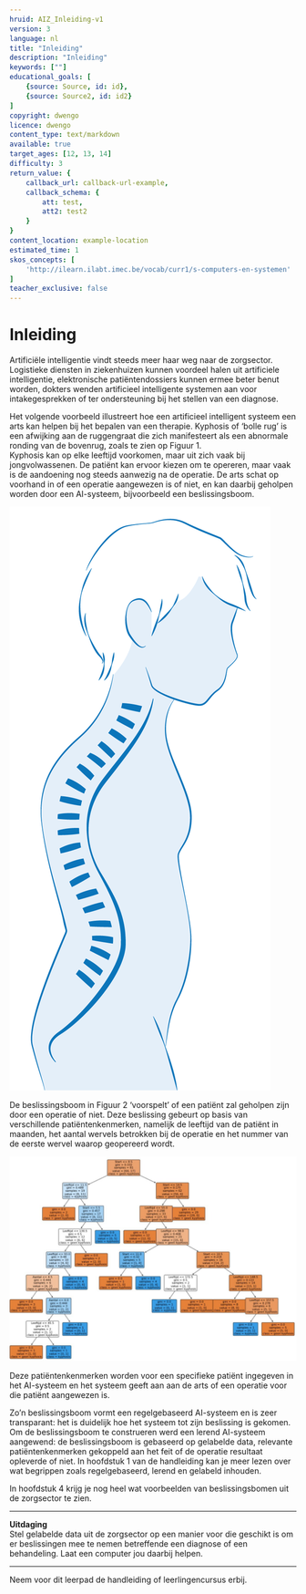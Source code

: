 ```yaml
---
hruid: AIZ_Inleiding-v1
version: 3
language: nl
title: "Inleiding"
description: "Inleiding"
keywords: [""]
educational_goals: [
    {source: Source, id: id}, 
    {source: Source2, id: id2}
]
copyright: dwengo
licence: dwengo
content_type: text/markdown
available: true
target_ages: [12, 13, 14]
difficulty: 3
return_value: {
    callback_url: callback-url-example,
    callback_schema: {
        att: test,
        att2: test2
    }
}
content_location: example-location
estimated_time: 1
skos_concepts: [
    'http://ilearn.ilabt.imec.be/vocab/curr1/s-computers-en-systemen'
]
teacher_exclusive: false
---
```


# Inleiding
Artificiële intelligentie vindt steeds meer haar weg naar de zorgsector. Logistieke diensten in ziekenhuizen kunnen voordeel halen uit artificiele
intelligentie, elektronische patiëntendossiers kunnen ermee beter benut worden, dokters wenden artificieel intelligente systemen aan
voor intakegesprekken of ter ondersteuning bij het stellen van een diagnose.

Het volgende voorbeeld illustreert hoe een artificieel intelligent systeem een arts kan helpen bij het bepalen van een therapie.
Kyphosis of ‘bolle rug’ is een afwijking aan de ruggengraat die zich manifesteert als een abnormale ronding van de bovenrug, zoals te zien op Figuur 1.<br>
Kyphosis kan op elke leeftijd voorkomen, maar uit zich vaak bij jongvolwassenen. De patiënt kan ervoor kiezen om te opereren, maar vaak is de aandoening nog steeds aanwezig na de operatie. De arts schat op voorhand in of een operatie aangewezen is of niet, en kan daarbij geholpen worden door een AI-systeem, bijvoorbeeld een beslissingsboom.<br>

![Houding](embed/fig1.png "Houding")

De beslissingsboom in Figuur 2 ‘voorspelt’ of een patiënt zal geholpen zijn door een operatie of niet. Deze beslissing gebeurt op basis van verschillende patiëntenkenmerken, namelijk de leeftijd van de patiënt in maanden, het aantal wervels betrokken bij de operatie en het nummer van de eerste wervel waarop geopereerd wordt.<br> 

![Beslissingsboom](embed/fig2.jpg "Beslissingsboom")

Deze patiëntenkenmerken worden voor een specifieke patiënt ingegeven in het AI-systeem en het systeem geeft aan aan de arts of een operatie voor die patiënt aangewezen is.

Zo’n beslissingsboom vormt een regelgebaseerd AI-systeem en is zeer transparant: het is duidelijk hoe het systeem tot zijn beslissing is gekomen. Om de beslissingsboom te construeren werd een lerend AI-systeem aangewend: de beslissingsboom is gebaseerd op gelabelde data, relevante patiëntenkenmerken gekoppeld aan het feit of de operatie resultaat opleverde of niet. In hoofdstuk 1 van de handleiding kan je meer lezen over wat begrippen zoals regelgebaseerd, lerend en gelabeld inhouden.

In hoofdstuk 4 krijg je nog heel wat voorbeelden van beslissingsbomen uit de zorgsector te zien.

------

**Uitdaging**<br>
Stel gelabelde data uit de zorgsector op een manier voor die geschikt is om er beslissingen mee te nemen betreffende een diagnose of een behandeling.
Laat een computer jou daarbij helpen.

------ 

Neem voor dit leerpad de handleiding of leerlingencursus erbij.